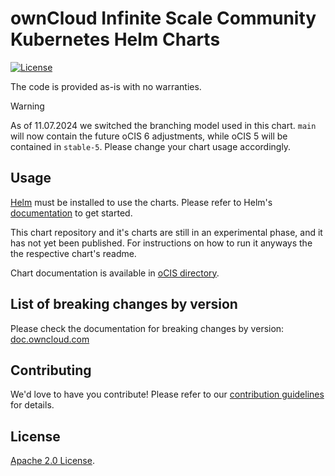 # ownCloud Infinite Scale Community Kubernetes Helm Charts

[![License](https://img.shields.io/badge/License-Apache%202.0-blue.svg)](https://opensource.org/licenses/Apache-2.0)

The code is provided as-is with no warranties.

> [!WARNING]  
> As of 11.07.2024 we switched the branching model used in this chart. `main` will now contain the future oCIS 6 adjustments, while oCIS 5 will be contained in `stable-5`. Please change your chart usage accordingly.

## Usage

[Helm](https://helm.sh) must be installed to use the charts.
Please refer to Helm's [documentation](https://helm.sh/docs/) to get started.


This chart repository and it's charts are still in an experimental phase, and it has not yet been published.
For instructions on how to run it anyways the the respective chart's readme.



<!-- Keep full URL links to repo files because this README syncs from main to gh-pages.  -->
Chart documentation is available in [oCIS directory](https://github.com/owncloud/ocis-charts/blob/master/charts/ocis/README.md).

## List of breaking changes by version

Please check the documentation for breaking changes by version:
[doc.owncloud.com](https://doc.owncloud.com/ocis/next/deployment/container/orchestration/tab-pages/breaking-changes.html)
## Contributing

<!-- Keep full URL links to repo files because this README syncs from main to gh-pages.  -->
We'd love to have you contribute! Please refer to our [contribution guidelines](https://github.com/owncloud/ocis/blob/master/CONTRIBUTING.md) for details.

## License

<!-- Keep full URL links to repo files because this README syncs from main to gh-pages.  -->
[Apache 2.0 License](https://github.com/owncloud/ocis-charts/blob/main/LICENSE).
